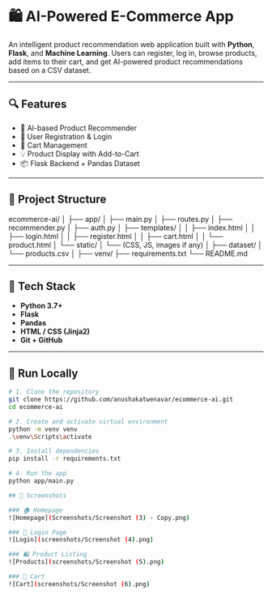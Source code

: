 # 🛍️ AI-Powered E-Commerce App

An intelligent product recommendation web application built with **Python**, **Flask**, and **Machine Learning**. Users can register, log in, browse products, add items to their cart, and get AI-powered product recommendations based on a CSV dataset.

---

## 🔍 Features

- 🧠 AI-based Product Recommender
- 📝 User Registration & Login
- 🛒 Cart Management
- 💡 Product Display with Add-to-Cart
- 📦 Flask Backend + Pandas Dataset

---

## 📁 Project Structure

ecommerce-ai/
│
├── app/
│ ├── main.py
│ ├── routes.py
│ ├── recommender.py
│ ├── auth.py
│ ├── templates/
│ │ ├── index.html
│ │ ├── login.html
│ │ ├── register.html
│ │ ├── cart.html
│ │ └── product.html
│ └── static/
│ └── (CSS, JS, images if any)
│
├── dataset/
│ └── products.csv
│
├── venv/
├── requirements.txt
└── README.md

---

## 🧠 Tech Stack

- **Python 3.7+**
- **Flask**
- **Pandas**
- **HTML / CSS (Jinja2)**
- **Git + GitHub**

---

## 🚀 Run Locally

```bash
# 1. Clone the repository
git clone https://github.com/anushakatwenavar/ecommerce-ai.git
cd ecommerce-ai

# 2. Create and activate virtual environment
python -m venv venv
.\venv\Scripts\activate

# 3. Install dependencies
pip install -r requirements.txt

# 4. Run the app
python app/main.py

## 📸 Screenshots

### 🏠 Homepage
![Homepage](Screenshots/Screenshot (3) - Copy.png)

### 🔐 Login Page
![Login](screenshots/Screenshot (4).png)

### 🛍️ Product Listing
![Products](screenshots/Screenshot (5).png)

### 🛒 Cart
![Cart](screenshots/Screenshot (6).png)






